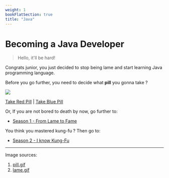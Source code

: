 ```yaml
---
weight: 1
bookFlatSection: true
title: "Java"
---
```

# Becoming a Java Developer

> Hello, it'll be hard!

Congrats junior, you just decided to stop being lame and start learning Java programming language. 

Before you go further, you need to decide what **pill** you gonna take ?

![](/red-blue-pill.gif)

[Take Red Pill](/docs/java/season_1/)  |  [Take Blue Pill](https://www.youtube.com/watch?v=o3FdSuXHXF8)


Or, If you are not bored to death by now, go further to:
  - [Season 1 - From Lame to Fame](/docs/java/season_1/)

You think you mastered kung-fu ? Then go to:
  - [Season 2 - I know Kung-Fu](/docs/java/season_2/)

---

Image sources:
1. [pill.gif](https://tenor.com/view/blueor-red-pill-pills-choose-which-one-keanu-reeves-matrix-gif-3294524)
1. [lame.gif](https://tenor.com/view/lame-pff-regular-show-gif-13089206)